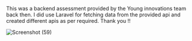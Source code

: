 This was a backend assessment provided by the Young innovations team back then.
I did use Laravel for fetching data from the provided api and created different apis as per required.
Thank you !!



![Screenshot (59)](https://github.com/shambhuc45/Young-Innovation-Backend-Intern-Assessment/assets/134379619/adce8717-40e9-4644-ad39-2b231ab87b2e)
